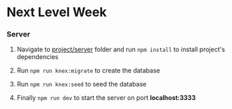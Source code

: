 # Next Level Week

<h3>Server</h3>

1. Navigate to [project/server](projects/server) folder and run `npm install` to install project's dependencies

2. Run `npm run knex:migrate` to create the database

3. Run `npm run knex:seed` to seed the database

4. Finally `npm run dev` to start the server on port **localhost:3333**
